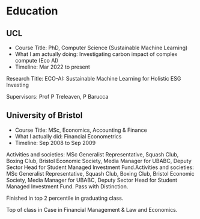 # Education
## UCL
- Course Title: PhD, Computer Science (Sustainable Machine Learning)
- What I am actually doing: Investigating carbon impact of complex compute (Eco AI)
- Timeline: Mar 2022 to present

Research Title: ECO-AI: Sustainable Machine Learning for Holistic ESG Investing

Supervisors: Prof P Treleaven, P Barucca

## University of Bristol
- Course Title: MSc, Economics, Accounting & Finance
- What I actually did: Financial Econometrics
- Timeline: Sep 2008 to Sep 2009

Activities and societies: MSc Generalist Representative, Squash Club, Boxing Club, Bristol Economic Society, Media Manager for UBABC, Deputy Sector Head for Student Managed Investment Fund.Activities and societies: MSc Generalist Representative, Squash Club, Boxing Club, Bristol Economic Society, Media Manager for UBABC, Deputy Sector Head for Student Managed Investment Fund.
Pass with Distinction.

Finished in top 2 percentile in graduating class.

Top of class in Case in Financial Management & Law and Economics.
